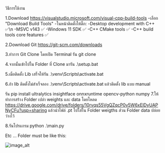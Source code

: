 วิธีการใช้งาน

1.Download https://visualstudio.microsoft.com/visual-cpp-build-tools
  -เลือก "Download Build Tools"
  -ในหน้าติดตั้งให้ติ๊ก:
    -Desktop development with C++ ✅\n
      -MSVC v143 ✅
      -Windows 11 SDK ✅
      -C++ CMake tools ✅
      -C++ build tools core features ✅

2.Download Git https://git-scm.com/downloads

3.ทำการ Git Clone โดยเปิด Terminal
  รัน git clone 

4.จากนั้นเข้าไปใน Folder ที่ Clone มารัน .\setup.bat

5.เมิ้อติดตั้ง Lib เสร็จให้รัน .\venv\Scripts\activate.bat

6.ถ้า lib ติดตั้งไม่สำเร็จลอง .\venv\Scripts\activate.bat แล้วติดตั้ง lib แบบ manual

  รัน pip install ultralytics insightface onnxruntime opencv-python numpy
7.ให้ทำการสร้าง Folder เปล่า weights และ data 
  โดยโหลด https://drive.google.com/drive/folders/10rvqs55VgQZqcP0v5W6xElDyUAPNyCFu?usp=sharing แล้วนำไฟล์ .pt ไปใ่ส่ใน Folder weigths
  ส่วน Folder data ปล่อยว่างไว้

8.รันโปรแกรม python .\main.py

Etc ...
Folder must be like this:

![image_alt]()
